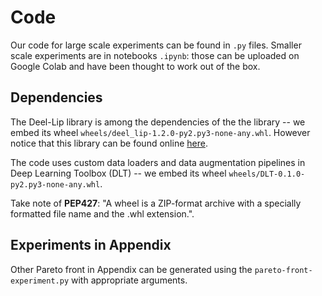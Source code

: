 # Code

Our code for large scale experiments can be found in `.py` files.
Smaller scale experiments are in notebooks `.ipynb`: those can be uploaded on Google Colab and have been thought to work out of the box.  

## Dependencies

The Deel-Lip library is among the dependencies of the the library -- we embed its wheel `wheels/deel_lip-1.2.0-py2.py3-none-any.whl`. However notice that this library can be found online [here](https://github.com/deel-ai/deel-lip).  
  
The code uses custom data loaders and data augmentation pipelines in Deep Learning Toolbox (DLT) -- we embed its wheel `wheels/DLT-0.1.0-py2.py3-none-any.whl`.   
  
Take note of **PEP427**: "A wheel is a ZIP-format archive with a specially formatted file name and the .whl extension.". 

## Experiments in Appendix

Other Pareto front in Appendix can be generated using the `pareto-front-experiment.py` with appropriate arguments.  